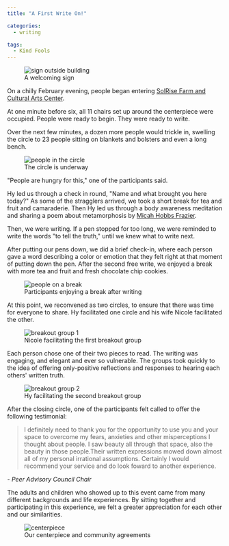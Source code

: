 ```yaml
---
title: "A First Write On!"

categories:
  - writing

tags:
  - Kind Fools
---
```


<figure style="width: 600px">
  <img src="/assets/images/firstwriteon/sign.jpg" alt="sign outside building">
  <figcaption>A welcoming sign</figcaption>
</figure> 


On a chilly February evening, people began entering [SolRise Farm and Cultural Arts Center](https://www.facebook.com/SolRiseBuffalo/). 


At one minute before six, all 11 chairs set up around the centerpiece were occupied. People were ready to begin. They were ready to write. 

Over the next few minutes, a dozen more people would trickle in, swelling the circle to 23 people sitting on blankets and bolsters and even a long bench. 

<figure style="width: 600px">
  <img src="/assets/images/firstwriteon/group.jpg" alt="people in the circle">
  <figcaption>The circle is underway</figcaption>
</figure> 

"People are hungry for this," one of the participants said. 

Hy led us through a check in round, "Name and what brought you here today?" As some of the stragglers arrived, we took a short break for tea and fruit and camaraderie. Then Hy led us through a body awareness meditation and sharing a poem about metamorphosis by [Micah Hobbs Frazier](https://micahhobbesfrazier.love). 

Then, we were writing. If a pen stopped for too long, we were reminded to write the words "to tell the truth," until we knew what to write next. 

After putting our pens down, we did a brief check-in, where each person gave a word describing a color or emotion that they felt right at that moment of putting down the pen.
After the second free write, we enjoyed a break with more tea and fruit and fresh chocolate chip cookies. 

<figure style="width: 600px">
  <img src="/assets/images/firstwriteon/break.jpg" alt="people on a break">
  <figcaption>Participants enjoying a break after writing</figcaption>
</figure> 

At this point, we reconvened as two circles, to ensure that there was time for everyone to share. Hy facilitated one circle and his wife Nicole facilitated the other. 

<figure style="width: 600px">
  <img src="/assets/images/firstwriteon/group1.jpg" alt="breakout group 1">
  <figcaption>Nicole facilitating the first breakout group</figcaption>
</figure> 

Each person chose one of their two pieces to read. The writing was engaging, and elegant and ever so vulnerable. The groups took quickly to the idea of offering only-positive reflections and responses to hearing each others' written truth. 

<figure style="width: 600px">
  <img src="/assets/images/firstwriteon/group2.jpg" alt="breakout group 2">
  <figcaption>Hy facilitating the second breakout group</figcaption>
</figure> 

After the closing circle, one of the participants felt called to offer the following testimonial:


> I definitely need to thank you for the opportunity to use you and your space to overcome my fears, anxieties and other misperceptions I thought about people. I saw beauty all through that space, also the beauty in those people.Their written expressions mowed down almost all of my personal irrational assumptions. Certainly I would recommend your service and do look foward to another experience.

<cite>- Peer Advisory Council Chair</cite>

The adults and children who showed up to this event came from many different backgrounds and life experiences. By sitting together and participating in this experience, we felt a greater appreciation for each other and our similarities.

<figure style="width: 600px">
  <img src="/assets/images/firstwriteon/centerpiece.jpg" alt="centerpiece">
  <figcaption>Our centerpiece and community agreements</figcaption>
</figure> 
